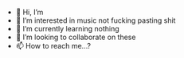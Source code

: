 - 👋 Hi, I’m 
- 👀 I’m interested in music not fucking pasting shit
- 🌱 I’m currently learning nothing
- 💞️ I’m looking to collaborate on these
- 📫 How to reach me...?
